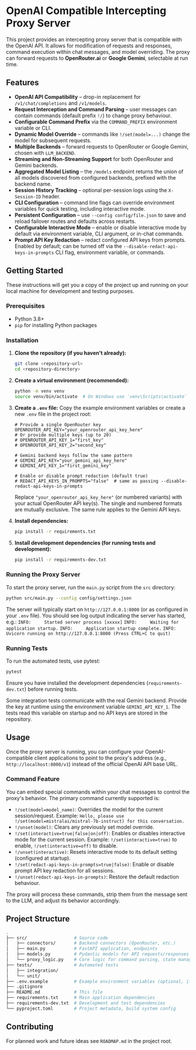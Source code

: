 # OpenAI Compatible Intercepting Proxy Server

This project provides an intercepting proxy server that is compatible with the OpenAI API. It allows for modification of requests and responses, command execution within chat messages, and model overriding. The proxy can forward requests to **OpenRouter.ai** or **Google Gemini**, selectable at run time.

## Features

- **OpenAI API Compatibility** – drop-in replacement for `/v1/chat/completions` and `/v1/models`.
- **Request Interception and Command Parsing** – user messages can contain commands (default prefix `!/`) to change proxy behaviour.
- **Configurable Command Prefix** via the `COMMAND_PREFIX` environment variable or CLI.
- **Dynamic Model Override** – commands like `!/set(model=...)` change the model for subsequent requests.
- **Multiple Backends** – forward requests to OpenRouter or Google Gemini, chosen with `LLM_BACKEND`.
- **Streaming and Non‑Streaming Support** for both OpenRouter and Gemini backends.
- **Aggregated Model Listing** – the `/models` endpoint returns the union of all
  models discovered from configured backends, prefixed with the backend name.
- **Session History Tracking** – optional per-session logs using the `X-Session-ID` header.
- **CLI Configuration** – command line flags can override environment variables for quick testing, including interactive mode.
- **Persistent Configuration** – use `--config config/file.json` to save and reload failover routes and defaults across restarts.
- **Configurable Interactive Mode** – enable or disable interactive mode by default via environment variable, CLI argument, or in-chat commands.
- **Prompt API Key Redaction** – redact configured API keys from prompts. Enabled by default; can be turned off via the `--disable-redact-api-keys-in-prompts` CLI flag, environment variable, or commands.

## Getting Started

These instructions will get you a copy of the project up and running on your local machine for development and testing purposes.

### Prerequisites

- Python 3.8+
- `pip` for installing Python packages

### Installation

1. **Clone the repository (if you haven't already):**

    ```bash
    git clone <repository-url>
    cd <repository-directory>
    ```

2. **Create a virtual environment (recommended):**

    ```bash
    python -m venv venv
    source venv/bin/activate  # On Windows use `venv\Scripts\activate`
    ```

3. **Create a `.env` file:**
    Copy the example environment variables or create a new `.env` file in the project root:

    ```env
    # Provide a single OpenRouter key
    OPENROUTER_API_KEY="your_openrouter_api_key_here"
    # Or provide multiple keys (up to 20)
    # OPENROUTER_API_KEY_1="first_key"
    # OPENROUTER_API_KEY_2="second_key"

    # Gemini backend keys follow the same pattern
    # GEMINI_API_KEY="your_gemini_api_key_here"
    # GEMINI_API_KEY_1="first_gemini_key"

    # Enable or disable prompt redaction (default true)
    # REDACT_API_KEYS_IN_PROMPTS="false"  # same as passing --disable-redact-api-keys-in-prompts
    ```

    Replace `"your_openrouter_api_key_here"` (or numbered variants) with your
    actual OpenRouter API key(s). The single and numbered formats are mutually
    exclusive. The same rule applies to the Gemini API keys.

4. **Install dependencies:**

    ```bash
    pip install -r requirements.txt
    ```

5. **Install development dependencies (for running tests and development):**

    ```bash
    pip install -r requirements-dev.txt
    ```

### Running the Proxy Server

To start the proxy server, run the `main.py` script from the `src` directory:

```bash
python src/main.py --config config/settings.json
```

The server will typically start on `http://127.0.0.1:8000` (or as configured in your `.env` file). You should see log output indicating the server has started, e.g.:
`INFO:     Started server process [xxxxx]`
`INFO:     Waiting for application startup.`
`INFO:     Application startup complete.`
`INFO:     Uvicorn running on http://127.0.0.1:8000 (Press CTRL+C to quit)`

### Running Tests

To run the automated tests, use pytest:

```bash
pytest
```

Ensure you have installed the development dependencies (`requirements-dev.txt`) before running tests.

Some integration tests communicate with the real Gemini backend. Provide the key at
runtime using the environment variable `GEMINI_API_KEY_1`. The tests read this variable
on startup and no API keys are stored in the repository.

## Usage

Once the proxy server is running, you can configure your OpenAI-compatible client applications to point to the proxy's address (e.g., `http://localhost:8000/v1`) instead of the official OpenAI API base URL.

### Command Feature

You can embed special commands within your chat messages to control the proxy's behavior. The primary command currently supported is:

- `!/set(model=model_name)`: Overrides the model for the current session/request.
    Example: `Hello, please use !/set(model=mistralai/mistral-7b-instruct) for this conversation.`
- `!/unset(model)`: Clears any previously set model override.
- `!/set(interactive=true|false|on|off)`: Enables or disables interactive mode for the current session.
    Example: `!/set(interactive=true)` to enable, `!/set(interactive=off)` to disable.
- `!/unset(interactive)`: Resets interactive mode to its default setting (configured at startup).
- `!/set(redact-api-keys-in-prompts=true|false)`: Enable or disable prompt API key redaction for all sessions.
- `!/unset(redact-api-keys-in-prompts)`: Restore the default redaction behaviour.

The proxy will process these commands, strip them from the message sent to the LLM, and adjust its behavior accordingly.

## Project Structure

```bash
.
├── src/                  # Source code
│   ├── connectors/       # Backend connectors (OpenRouter, etc.)
│   ├── main.py           # FastAPI application, endpoints
│   ├── models.py         # Pydantic models for API requests/responses
│   └── proxy_logic.py    # Core logic for command parsing, state management
├── tests/                # Automated tests
│   ├── integration/
│   └── unit/
├── .env.example          # Example environment variables (optional, if not in README)
├── .gitignore
├── README.md             # This file
├── requirements.txt      # Main application dependencies
├── requirements-dev.txt  # Development and test dependencies
└── pyproject.toml        # Project metadata, build system config
```

## Contributing

For planned work and future ideas see `ROADMAP.md` in the project root.
